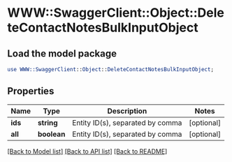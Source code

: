 # WWW::SwaggerClient::Object::DeleteContactNotesBulkInputObject

## Load the model package
```perl
use WWW::SwaggerClient::Object::DeleteContactNotesBulkInputObject;
```

## Properties
Name | Type | Description | Notes
------------ | ------------- | ------------- | -------------
**ids** | **string** | Entity ID(s), separated by comma | [optional] 
**all** | **boolean** | Entity ID(s), separated by comma | [optional] 

[[Back to Model list]](../README.md#documentation-for-models) [[Back to API list]](../README.md#documentation-for-api-endpoints) [[Back to README]](../README.md)


